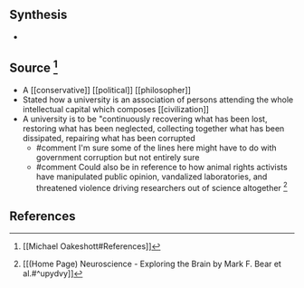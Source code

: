 ## Synthesis
- 
## Source [^1]
- A [[conservative]] [[political]] [[philosopher]]
- Stated how a university is an association of persons attending the whole intellectual capital which composes [[civilization]]
- A university is to be "continuously recovering what has been lost, restoring what has been neglected, collecting together what has been dissipated, repairing what has been corrupted
	- #comment I'm sure some of the lines here might have to do with government corruption but not entirely sure
	- #comment Could also be in reference to how animal rights activists have manipulated public opinion, vandalized laboratories, and threatened violence driving researchers out of science altogether [^2]
## References

[^1]: [[Michael Oakeshott#References]]
[^2]: [[(Home Page) Neuroscience - Exploring the Brain by Mark F. Bear et al.#^upydvy]]